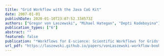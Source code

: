 ```yaml
---
title: "Grid Workflow with the Java CoG Kit"
date: 2007-01-01
publishDate: 2020-01-10T23:07:52.334573Z
authors: ["Gregor von Laszewski", "Mihael Hategan", "Depti Kodeboyina"]
publication_types: ["6"]
abstract: ""
featured: false
publication: "*Workflows for E-science: Scientific Workflows for Grids*"
url_pdf: "https://laszewski.github.io/papers/vonLaszewski-workflow-book.pdf"
---
```


